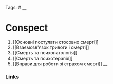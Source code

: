 Tags: #
__
# Conspect
1. [[Основні постулати стосовно смерті]]
2. [[Взаємозв'язок тривоги і смерті]]
3. [[Смерть та психопатологія]]
4. [[Смерть та психотерапія]]
5. [[Вправи для роботи зі страхом смерті]]
__
### Links

